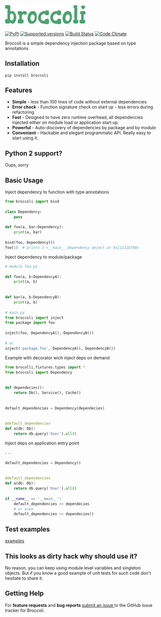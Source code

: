 ![Broccoli](broccoli.png?raw=true)
------------------------------
[![PyPI](https://img.shields.io/pypi/v/broccoli.svg)]()
[![Supported versions](https://img.shields.io/pypi/pyversions/broccoli.svg)]()
[![Build Status](https://travis-ci.org/msoedov/broccoli.svg?branch=master)](https://travis-ci.org/msoedov/broccoli)
[![Code Climate](https://codeclimate.com/github/msoedov/broccoli/badges/gpa.svg)](https://codeclimate.com/github/msoedov/broccoli)

Broccoli is a simple dependency injection package based on type annotations

Installation
-----------
```shell
pip install broccoli

```

Features
--------
- **Simple** - less than 100 lines of code without external dependencies
- **Error check** - Function signature check on start up - less errors during refactoring
- **Fast** - Designed to have zero runtime overhead, all dependencies injected either on module load or application start up.
- **Powerful** - Auto-discovery of dependencies by package and by module
- **Convenient** - Hackable and elegant programmatic API. Really easy to start using it.


Python 2 support?
-----------------
Oups, sorry


Basic Usage
-----------

Inject dependency to function with type annotations

```python
from broccoli import bind

class Dependency:
    pass

def foo(a, bar:Dependency):
    print(a, bar)

bind(foo, Dependency())
foo(1)  # prints 1 <__main__.Dependency object at 0x11111b7b8>
```

Inject dependency to module/package
```python
# module foo.py

def foo(a, b:DependencyA):
    print(a, b)


def bar(a, b:DependencyB):
    print(a, b)

# main.py
from broccoli import inject
from package import foo

inject(foo, DependencyA(), DependencyB())

# or
inject('package.foo', DependencyA(), DependencyB())

```

Example with decorator wich inject deps on demand
```python
from brocolli.fixtures.types import *
from broccoli import Dependency


def dependecies():
    return Db(), Service(), Cache()


default_dependencies = Dependency(dependecies)


@default_dependencies
def a(db: Db):
    return db.query('User').all()
```

Inject deps on application entry point
```python
...

default_dependencies = Dependency()


@default_dependencies
def a(db: Db):
    return db.query('User').all()

if __name__ == '__main__':
    default_dependencies << dependecies
    # or even
    default_dependencies << dependecies()

```

Test examples
--------
[examples](https://github.com/msoedov/brocolli/tree/master/tests)


This looks as dirty hack why should use it?
---------------------------------------------
No reason, you can keep using module level variables and singleton objects. But if you know a good example of unit tests for such code don't hesitate to share it.


Getting Help
------------

For **feature requests** and **bug reports** [submit an issue
](https://github.com/msoedov/brocolli/issues) to the GitHub issue tracker for
Broccoli.
